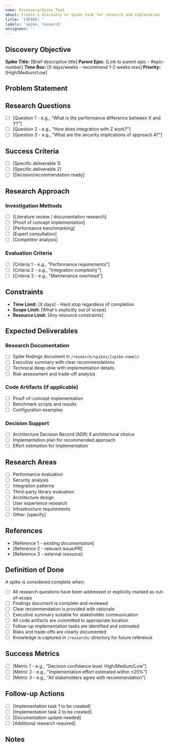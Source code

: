 ```yaml
---
name: Discovery/Spike Task
about: Create a discovery or spike task for research and exploration
title: '[SPIKE] '
labels: 'spike, research'
assignees: ''
---
```


## Discovery Objective

**Spike Title:** [Brief descriptive title]
**Parent Epic:** [Link to parent epic - #epic-number]
**Time Box:** [X days/weeks - recommend 1-2 weeks max]
**Priority:** [High/Medium/Low]

## Problem Statement

<!-- What specific question or problem does this spike address? -->

## Research Questions

<!-- List specific questions this spike should answer -->

- [ ] [Question 1 - e.g., "What is the performance difference between X and Y?"]
- [ ] [Question 2 - e.g., "How does integration with Z work?"]
- [ ] [Question 3 - e.g., "What are the security implications of approach A?"]

## Success Criteria

<!-- Define what constitutes a successful spike -->

- [ ] [Specific deliverable 1]
- [ ] [Specific deliverable 2]
- [ ] [Decision/recommendation ready]

## Research Approach

### Investigation Methods
- [ ] [Literature review / documentation research]
- [ ] [Proof of concept implementation]
- [ ] [Performance benchmarking]
- [ ] [Expert consultation]
- [ ] [Competitor analysis]

### Evaluation Criteria
- [ ] [Criteria 1 - e.g., "Performance requirements"]
- [ ] [Criteria 2 - e.g., "Integration complexity"]
- [ ] [Criteria 3 - e.g., "Maintenance overhead"]

## Constraints

- **Time Limit:** [X days] - Hard stop regardless of completion
- **Scope Limit:** [What's explicitly out of scope]
- **Resource Limit:** [Any resource constraints]

## Expected Deliverables

### Research Documentation
- [ ] Spike findings document in `/research/spikes/[spike-name]/`
- [ ] Executive summary with clear recommendations
- [ ] Technical deep-dive with implementation details
- [ ] Risk assessment and trade-off analysis

### Code Artifacts (if applicable)
- [ ] Proof-of-concept implementation
- [ ] Benchmark scripts and results
- [ ] Configuration examples

### Decision Support
- [ ] Architecture Decision Record (ADR) if architectural choice
- [ ] Implementation plan for recommended approach
- [ ] Effort estimation for implementation

## Research Areas

<!-- Mark applicable areas -->

- [ ] Performance evaluation
- [ ] Security analysis
- [ ] Integration patterns
- [ ] Third-party library evaluation
- [ ] Architecture design
- [ ] User experience research
- [ ] Infrastructure requirements
- [ ] Other: [specify]

## References

<!-- Link to relevant documentation, similar solutions, etc. -->

- [Reference 1 - existing documentation]
- [Reference 2 - relevant issue/PR]
- [Reference 3 - external resource]

## Definition of Done

A spike is considered complete when:

- [ ] All research questions have been addressed or explicitly marked as out-of-scope
- [ ] Findings document is complete and reviewed
- [ ] Clear recommendation is provided with rationale
- [ ] Executive summary suitable for stakeholder communication
- [ ] All code artifacts are committed to appropriate location
- [ ] Follow-up implementation tasks are identified and estimated
- [ ] Risks and trade-offs are clearly documented
- [ ] Knowledge is captured in `/research/` directory for future reference

## Success Metrics

<!-- Define how to measure spike success -->

- [ ] [Metric 1 - e.g., "Decision confidence level: High/Medium/Low"]
- [ ] [Metric 2 - e.g., "Implementation effort estimated within ±25%"]
- [ ] [Metric 3 - e.g., "All stakeholders agree with recommendation"]

## Follow-up Actions

<!-- To be filled during/after spike completion -->

- [ ] [Implementation task 1 to be created]
- [ ] [Implementation task 2 to be created]
- [ ] [Documentation update needed]
- [ ] [Additional research required]

## Notes

<!-- Additional context, assumptions, constraints -->